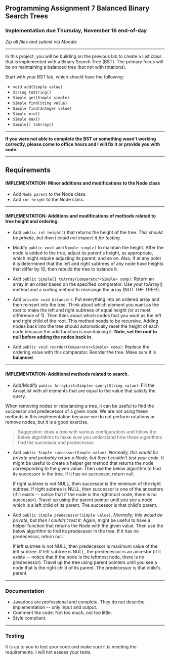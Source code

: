 ## Programming Assignment 7 Balanced Binary Search Trees

### Implementation due Thursday, November 16 end-of-day
_Zip all files and submit via Moodle_


<hr>

In this project, you will be building on the previous lab to create a List class that is implemented with a Binary Search Tree (BST). The primary focus will be on maintaining a balanced tree (but not with rotations).

Start with your BST lab, which should have the following:

- `void add(Simple value)`
- `String toString()`
- `Simple get(Simple simple)`
- `Simple find(Sting value)`
- `Simple find(Integer value)`
- `Simple min()`
- `Simple max()`
- `Simple[] toArray()`

<hr>

**If you were not able to complete the BST or something wasn't working correctly, please come to office hours and I will fix it or provide you with code.**

<hr>


## Requirements

#### IMPLEMENTATION: Minor additions and modifications to the Node class

- Add `Node parent` to the Node class.
- Add `int height` to the Node class.

<hr>

#### IMPLEMENTATION: Additions and modifications of methods related to tree height and ordering.

- Add `public int height()` that returns the height of the tree. _This should be private, but then I could not inspect it for testing._

- Modify `public void add(Simple simple)` to maintain the height. After the node is added to the tree, adjust its parent's height, as appropriate, which might require adjusting its parent, and so on. Also, if at any point it is determined that the left and right subtrees of any node have heights that differ by 10, then rebuild the tree to balance it.

- Add `public Simple[] toArray(Comparator<Simple> comp)`: Return an array in an order based on the specified comparator. Use your toArray() method and a sorting method to rearrange the array (NOT THE TREE!).

- Add `private void balance()`: Put everything into an ordered array and then reinsert into the tree. Think about which element you want as the root to make the left and right subtrees of equal height (or at most difference of 1). Then think about which nodes that you want as the left and right child of the root. This method needs to be recursive. Adding nodes back into the tree should automatically reset the height of each node because the add function is maintaining it. **Note, set the root to null before adding the nodes back in.**

- Add `public void reorder(Comparator<Simple> comp)`: Replace the ordering value with this comparator. Reorder the tree. Make sure it is **balanced**.

<hr>

#### IMPLEMENTATION: Additional methods related to search.

- Add/Modify `public ArrayList<Simple> query(String value)`: Fill the ArrayList with all elements that are equal to the value that satisfy the query. 

When removing nodes or rebalancing a tree, it can be useful to find the successor and predecessor of a given node. We are not using these methods in this implementation because we do not perform rotations or remove nodes, but it is a good exercise.

> Suggestion: draw a tree with various configurations and follow the below algorithms to make sure you understand how these algorithms find the successor and predecessor.

- Add `public Simple successor(Simple value)`.  _Normally, this would be private and probably return a Node, but then I couldn't test your code._ It might be useful to create a helper get method that returns the node corresponding to the given value. Then use the below algorithm to find its successor in the tree. If it has no successor, return null.

  If right subtree is not NULL, then successor is the minimum of the right subtree.
  If right subtree is NULL, then successor is one of the ancestors (if it exists -- notice that if the node is the rightmost node, there is no successor). Travel up using the parent pointer until you see a node which is a left child of its parent. The successor is that child's parent.

- Add `public Simple predecessor(Simple value)`. _Normally, this would be private, but then I couldn't test it._ Again, might be useful to have a helper function that returns the Node with the given value. Then use the below algorithm to find its predecesor in the tree. If it has no predecessor, return null.

  If left subtree is not NULL, then predecessor is maximum value of the left subtree.
  If left subtree is NULL, the predecessor is an ancestor (if it exists -- notice that if the node is the leftmost node, there is no predecessor). Travel up the tree using parent pointers until you see a node that is the right child of its parent. The predecessor is that child's parent.

<hr>

### Documentation

- Javadocs are professional and complete. They do not describe implementation -- only input and output.
- Comment the code. Not too much, not too little.
- Style compliant.

<hr>

### Testing

It is up to you to test your code and make sure it is meeting the requirements. I will not assess your tests.

